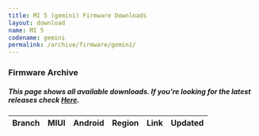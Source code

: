 ```yaml
---
title: MI 5 (gemini) Firmware Downloads
layout: download
name: MI 5
codename: gemini
permalink: /archive/firmware/gemini/
---
```


### Firmware Archive
##### This page shows all available downloads. If you're looking for the latest releases check [Here](/firmware/gemini/).

<div class="table-responsive-md" id="table-wrapper">
<table id="firmware" class="display dt-responsive nowrap compact table table-striped table-hover table-sm">
    <thead class="thead-dark">
        <tr>
            <th>Branch</th>
            <th>MIUI</th>
            <th>Android</th>
            <th>Region</th>
            <th>Link</th>
            <th>Updated</th>
        </tr>
    </thead>
    <script>loadFirmwareDownloads('gemini', 'full')</script>
</table>
</div>
